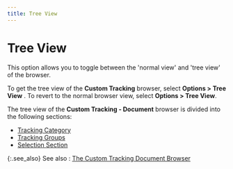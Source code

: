 ```yaml
---
title: Tree View
---
```


# Tree View


This option allows you to toggle between the 'normal view' and 'tree view' of the browser.


To get the tree view of the **Custom Tracking** browser, select **Options &gt; Tree View** . To revert to the normal browser view, select **Options &gt; Tree View**.


The tree view of the **Custom Tracking - Document** browser is divided into the following sections:

- [Tracking Category]({{site.ct_baseurl}}/misc/the_tracking_category_section_ct_brsr_wo.html)
- [Tracking Groups]({{site.ct_baseurl}}/misc/the_tracking_groups_section_ct_brsr_wo.html)
- [Selection Section]({{site.ct_baseurl}}/misc/the_selection_section_ct_brsr_wo.html)



{:.see_also}
See also
: [The Custom Tracking Document Browser]({{site.ct_baseurl}}/document-tracking/tracking-work-orders/the_custom_tracking_for_documents_browser.html)
